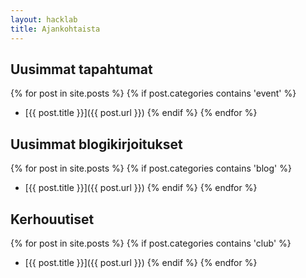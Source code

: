 ```yaml
---
layout: hacklab
title: Ajankohtaista
---
```


## [](#header-2)Uusimmat tapahtumat

{% for post in site.posts %}
    {% if post.categories contains 'event' %}
* [{{ post.title }}]({{ post.url }})
    {% endif %}
{% endfor %}

## [](#header-2)Uusimmat blogikirjoitukset

{% for post in site.posts %}
    {% if post.categories contains 'blog' %}
* [{{ post.title }}]({{ post.url }})
    {% endif %}
{% endfor %}

## [](#header-2)Kerhouutiset

{% for post in site.posts %}
    {% if post.categories contains 'club' %}
* [{{ post.title }}]({{ post.url }})
    {% endif %}
{% endfor %}
